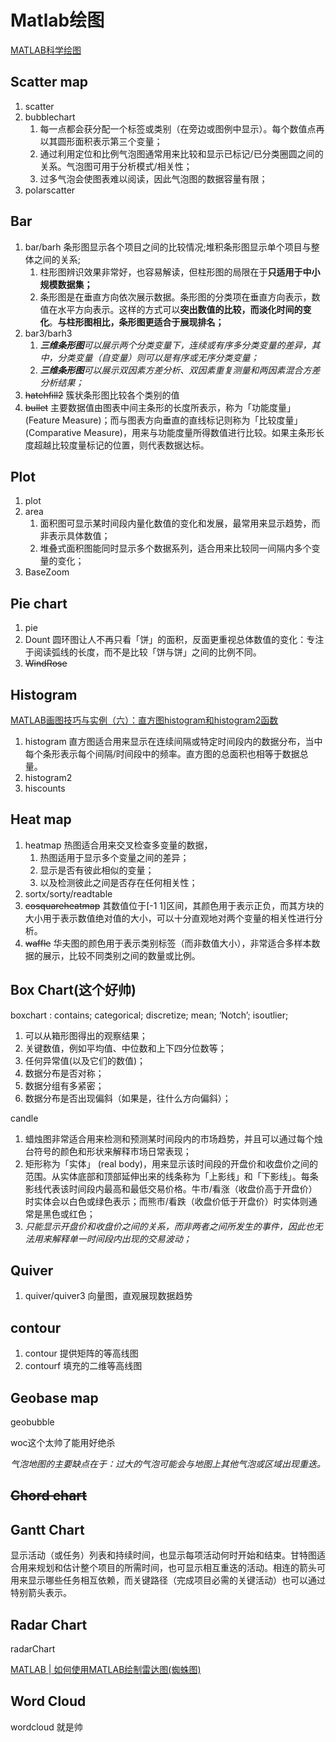 # Matlab绘图

[MATLAB科学绘图](https://www.zhihu.com/column/c_1320394579787788288)

## Scatter map

1. scatter
2. bubblechart
    1. 每一点都会获分配一个标签或类别（在旁边或图例中显示）。每个数值点再以其圆形面积表示第三个变量；
    2. 通过利用定位和比例气泡图通常用来比较和显示已标记/已分类圈圆之间的关系。气泡图可用于分析模式/相关性；
    3. 过多气泡会使图表难以阅读，因此气泡图的数据容量有限；
3. polarscatter

## Bar

1. bar/barh   条形图显示各个项目之间的比较情况;堆积条形图显示单个项目与整体之间的关系;
    1. 柱形图辨识效果非常好，也容易解读，但柱形图的局限在于**只适用于中小规模数据集；**
    2. 条形图是在垂直方向依次展示数据。条形图的分类项在垂直方向表示，数值在水平方向表示。这样的方式可以**突出数值的比较，而淡化时间的变化**。**与柱形图相比，条形图更适合于展现排名；**
2. bar3/barh3   
    1. ***三维条形图**可以展示两个分类变量下，连续或有序多分类变量的差异，其中，分类变量（自变量）则可以是有序或无序分类变量；*
    2. ***三维条形图**可以展示双因素方差分析、双因素重复测量和两因素混合方差分析结果；*
3. ~~hatchfill2~~ 簇状条形图比较各个类别的值
4. ~~bullet~~   主要数据值由图表中间主条形的长度所表示，称为「功能度量」(Feature Measure)；而与图表方向垂直的直线标记则称为「比较度量」(Comparative Measure)，用来与功能度量所得数值进行比较。如果主条形长度超越比较度量标记的位置，则代表数据达标。

## Plot

1. plot
2. area 
    1. 面积图可显示某时间段内量化数值的变化和发展，最常用来显示趋势，而非表示具体数值；
    2. 堆叠式面积图能同时显示多个数据系列，适合用来比较同一间隔内多个变量的变化；
3. BaseZoom

## Pie chart

1. pie
2. Dount    圆环图让人不再只看「饼」的面积，反面更重视总体数值的变化：专注于阅读弧线的长度，而不是比较「饼与饼」之间的比例不同。
3. ~~WindRose~~

## Histogram

[MATLAB画图技巧与实例（六）：直方图histogram和histogram2函数](https://zhuanlan.zhihu.com/p/345333630)

1. histogram   直方图适合用来显示在连续间隔或特定时间段内的数据分布，当中每个条形表示每个间隔/时间段中的频率。直方图的总面积也相等于数据总量。
2. histogram2
3. hiscounts

## Heat map

1. heatmap    热图适合用来交叉检查多变量的数据，
    1. 热图适用于显示多个变量之间的差异；
    2. 显示是否有彼此相似的变量；
    3. 以及检测彼此之间是否存在任何相关性；
2. sortx/sorty/readtable
3. ~~cosquareheatmap~~   其数值位于[-1 1]区间，其颜色用于表示正负，而其方块的大小用于表示数值绝对值的大小，可以十分直观地对两个变量的相关性进行分析。
4. ~~waffle~~   华夫图的颜色用于表示类别标签（而非数值大小），非常适合多样本数据的展示，比较不同类别之间的数量或比例。

## Box Chart(这个好帅)

boxchart : contains; categorical; discretize; mean; ‘Notch’; isoutlier;

1. 可以从箱形图得出的观察结果；
2. 关键数值，例如平均值、中位数和上下四分位数等；
3. 任何异常值(以及它们的数值)；
4. 数据分布是否对称；
5. 数据分组有多紧密；
6. 数据分布是否出现偏斜（如果是，往什么方向偏斜）；

candle

1. 蜡烛图非常适合用来检测和预测某时间段内的市场趋势，并且可以通过每个烛台符号的颜色和形状来解释市场日常表现；
2. 矩形称为「实体」 (real body)，用来显示该时间段的开盘价和收盘价之间的范围。从实体底部和顶部延伸出来的线条称为「上影线」和「下影线」。每条影线代表该时间段内最高和最低交易价格。牛市/看涨（收盘价高于开盘价）时实体会以白色或绿色表示；而熊市/看跌（收盘价低于开盘价）时实体则通常是黑色或红色；
3. *只能显示开盘价和收盘价之间的关系，而非两者之间所发生的事件，因此也无法用来解释单一时间段内出现的交易波动；*

## Quiver

1. quiver/quiver3 向量图，直观展现数据趋势

## contour

1. contour 提供矩阵的等高线图
2. contourf 填充的二维等高线图

## Geobase map

geobubble

woc这个太帅了能用好绝杀

*气泡地图的主要缺点在于：过大的气泡可能会与地图上其他气泡或区域出现重迭。*

## ~~Chord chart~~

## Gantt Chart

显示活动（或任务）列表和持续时间，也显示每项活动何时开始和结束。甘特图适合用来规划和估计整个项目的所需时间，也可显示相互重迭的活动。相连的箭头可用来显示哪些任务相互依赖，而关键路径（完成项目必需的关键活动）也可以通过特别箭头表示。

## Radar Chart

radarChart

[MATLAB | 如何使用MATLAB绘制雷达图(蜘蛛图)](https://zhuanlan.zhihu.com/p/566876191)

## Word Cloud

wordcloud 就是帅
